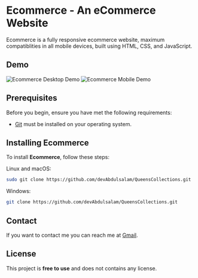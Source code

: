 # Ecommerce - An eCommerce Website

Ecommerce is a fully responsive ecommerce website, maximum compatiblities in all mobile devices, built using HTML, CSS, and JavaScript.

## Demo

![Ecommerce Desktop Demo](./website-demo-image/desktop.png "Desktop Demo")
![Ecommerce Mobile Demo](./website-demo-image/mobile.png "Mobile Demo")

## Prerequisites

Before you begin, ensure you have met the following requirements:

- [Git](https://git-scm.com/downloads "Download Git") must be installed on your operating system.

## Installing Ecommerce

To install **Ecommerce**, follow these steps:

Linux and macOS:

```bash
sudo git clone https://github.com/devAbdulsalam/QueensCollections.git
```

Windows:

```bash
git clone https://github.com/devAbdulsalam/QueensCollections.git
```

## Contact

If you want to contact me you can reach me at [Gmail](https://mailto:devabdulsalam74@gmail.com).

## License

This project is **free to use** and does not contains any license.
